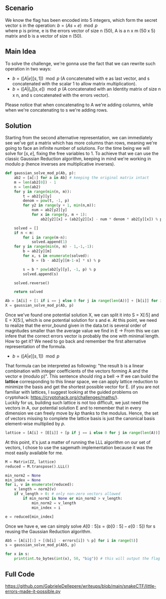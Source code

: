 ## Scenario

We know the flag has been encoded into 5 integers, which form the secret vector s in the operation: $b = {(As + e)}\mod{p}$ <br>
where p is prime, e is the errors vector of size n (50), A is a n x m (50 x 5) matrix and b is a vector of size n (50).
## Main Idea

To solve the challenge, we're gonna use the fact that we can rewrite such operation in two ways:
- $b = ([A|e][s,1]) \mod{p}$ 
(A concatenated with e as last vector, and s concatenated  with the scalar 1 to allow matrix multiplication).
- $b = ([A|I_{n}][s,e]) \mod{p}$
(A concatenated with an Identity matrix of size n x n, and s concatenated with the errors vector).

Please notice that when concatenating to A we're adding columns, while when we're concatenating to s we're adding rows.
## Solution

Starting from the second alternative representation, we can immediately see we've got a matrix which has more columns than rows, meaning we're going to face an infinite number of solutions. For the time being we will solve for $[s, e]$, fixing the free variables to 1. To achieve that we can use the classic Gaussian Reduction algorithm, keeping in mind we're working in modulo p (hence inverses are multiplicative inverses).

```python
def gaussian_solve_mod_p(Ab, p):
	ab2 = [a[:] for a in Ab] # keeping the original matrix intact
    m = len(ab2[0]) - 1
    n = len(ab2)
    for y in range(min(n, m)):
        t = ab2[y][y]
        denom = pow(t, -1, p)
        for y2 in range(y + 1, min(n,m)):
            num = ab2[y2][y]
            for x in range(y, m + 1):                         
                ab2[y2][x] = (ab2[y2][x] - num * denom * ab2[y][x]) % p

    solved = []
    if n < m:
        for i in range(m-n):
            solved.append(1)
    for y in range(min(n, m) - 1,-1,-1):
        b = ab2[y][m]
        for x, s in enumerate(solved):
            b = (b - ab2[y][m-1-x] * s) % p

        s = b * pow(ab2[y][y], -1, p) % p
        solved.append(s)

    solved.reverse()

    return solved

Ab = [A[i] + [1 if i == j else 0 for j in range(len(A))] + [b[i]] for i in range(len(A))]
X = gaussian_solve_mod_p(Ab, p)
```

Once we've found one potential solution X, we can split it into S = X[:5] and E = X[5:], which is one potential solution for s and e.
At this point, we need to realize that the error_bound given in the data.txt is several order of magnitudes smaller than the average value we find in E -> From this we can infere that the correct errors vector is probably the one with minimal length. How to get it? We need to go back and remember the first alternative representation of the formula. 

- $b = ([A|e][s,1]) \mod{p}$ 

That formula can be interpreted as following: "the result b is a linear combination with integer coefficients of the vectors forming A and the vector e (modulo p)". This sentence should ring a bell -> If we can build the <b>lattice</b> corresponding to this linear space, we can apply lattice reduction to minimize the basis and get the shortest possible vector for E.
(if you are not familiar with lattices, I suggest looking at the guided problems on cryptohack: https://cryptohack.org/challenges/maths/).<br>
Luckily for us, building such lattice is not too difficult, we just need the vectors in A, our potential solution E and to remember that in every dimension we can freely move by $kp$ thanks to the modulus. Hence, the set of vectors missing to complete the lattice basis is just the canonical basis element-wise multiplied by $p$.

```python
lattice = [A[i] + [E[i]] + [p if j == i else 0 for j in range(len(A))] for i in range(len(A))] # this also adds linearly depended vectors, but they won't cause harm
```

At this point, it's just a matter of running the LLL algorithm on our set of vectors, I chose to use the sagemath implementation because it was the most easily available for me.

```python
M = Matrix(ZZ, lattice)
reduced = M.transpose().LLL()

min_norm2 = None
min_index = None
for i, v in enumerate(reduced):
	v_length = norm2(v)
	if v_length > 0: # only non-zero vectors allowed
		if min_norm2 is None or min_norm2 > v_length:
			min_norm2 = v_length
			min_index = i

e = reduced[min_index] 
```

Once we have e, we can simply solve $A[0:5]s = (b[0:5] - e[0:5])$ for s reusing the Gaussian Reduction algorithm.

```python
Ab5 = [A[i][:] + [(b[i] - errors[i]) % p] for i in range(5)]
s = gaussian_solve_mod_p(Ab5, p)

for x in s:
	print(int.to_bytes(int(x), 50, "big")) # this will output the flag
```

## Full Code

https://github.com/GabrieleDellepere/writeups/blob/main/snakeCTF/little-errors-made-it-possible.py
